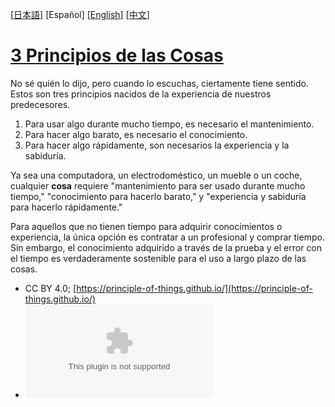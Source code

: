 [[日本語](ja.md)] [Español] [[English](en.md)] [[中文](zh.md)]

# [3 Principios de las Cosas](https://principle-of-things.github.io/)

No sé quién lo dijo, pero cuando lo escuchas, ciertamente tiene sentido. Estos son tres principios nacidos de la experiencia de nuestros predecesores.

1. Para usar algo durante mucho tiempo, es necesario el mantenimiento.
2. Para hacer algo barato, es necesario el conocimiento.
3. Para hacer algo rápidamente, son necesarios la experiencia y la sabiduría.

Ya sea una computadora, un electrodoméstico, un mueble o un coche, cualquier **cosa** requiere "mantenimiento para ser usado durante mucho tiempo," "conocimiento para hacerlo barato," y "experiencia y sabiduría para hacerlo rápidamente."

Para aquellos que no tienen tiempo para adquirir conocimientos o experiencia, la única opción es contratar a un profesional y comprar tiempo. Sin embargo, el conocimiento adquirido a través de la prueba y el error con el tiempo es verdaderamente sostenible para el uso a largo plazo de las cosas.

- CC BY 4.0; [https://principle-of-things.github.io/](https://principle-of-things.github.io/)
- [![GitHub Repo stars](https://img.shields.io/github/stars/principle-of-things/principle-of-things.github.com)](https://github.com/principle-of-things/principle-of-things.github.com)
